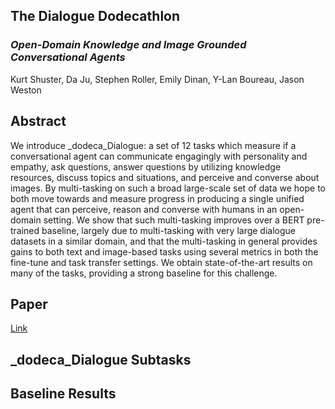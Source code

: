 ## The Dialogue Dodecathlon

### _Open-Domain Knowledge and Image Grounded Conversational Agents_

Kurt Shuster, Da Ju, Stephen Roller, Emily Dinan, Y-Lan Boureau, Jason Weston

## Abstract

We introduce  _dodeca_Dialogue:  a set of 12 tasks which measure if a conversational agent can communicate
engagingly with personality and empathy, ask questions, answer questions by utilizing knowledge resources, 
discuss topics and situations, and perceive and converse about images. By multi-tasking on such a broad 
large-scale set of data we hope to both move towards and measure progress in producing a single unified agent 
that can perceive, reason and converse with humans in an open-domain setting. We show that such multi-tasking
improves over a BERT pre-trained baseline, largely due to multi-tasking with very large dialogue datasets in 
a similar domain, and that the multi-tasking in general provides gains to both text and image-based tasks using
several metrics in both the fine-tune and task transfer settings. We obtain state-of-the-art results on many
of the tasks, providing a strong baseline for this challenge. 

## Paper

[Link](https://drive.google.com/open?id=1WFf5hqMdjJ9MaCU76lCUwNm5G6wWiX6y)
 
## _dodeca_Dialogue Subtasks


## Baseline Results
